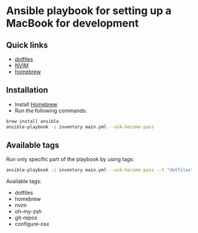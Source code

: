 # Ansible playbook for setting up a MacBook for development

## Quick links

- [dotfiles](roles/dotfiles/files)
- [NVIM](roles/dotfiles/files/.config/nvim)
- [homebrew](roles/homebrew/vars/main.yml)

## Installation

- Install [Homebrew](https://brew.sh/)
- Run the following commands:

```bash
brew install ansible
ansible-playbook -i inventory main.yml --ask-become-pass
```

## Available tags

Run only specific part of the playbook by using tags:

```bash
ansible-playbook -i inventory main.yml --ask-become-pass --t "dotfiles"
```

Available tags:

- dotfiles
- homebrew
- nvim
- oh-my-zsh
- git-repos
- configure-osx
